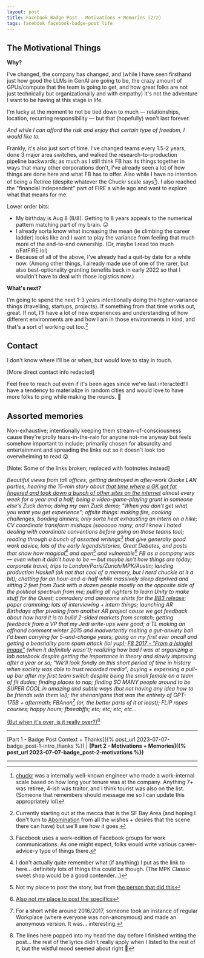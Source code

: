 ```yaml
---
layout: post
title: Facebook Badge Post - Motivations + Memories (2/2)  
tags: facebook facebook-badge-post life 
---
```


## The Motivational Things

<b>Why?</b>

I've changed, the company has changed, and (while I have seen firsthand just how good the LLMs in GenAI are going to be, the crazy amount of GPUs/compute that the team is going to get, and how great folks are not just technically but organizationally and with empathy) it's not the adventure I want to be having at this stage in life. 

I'm lucky at the moment to not be tied down to much — relationships, location, recurring responsibility — but that (hopefully) won't last forever.

<i>And while I can afford the risk and enjoy that certain type of freedom, I would like to.</i>

Frankly, it's also just sort of time. I've changed teams every 1.5-2 years, done 3 major area switches, and walked the research-to-production pipeline backwards; as much as I still think FB has its things together in ways that many other corporations don't, I've already seen a lot of how things are done here and what FB has to offer. Also while I have no intention of being a Retiree (despite whatever the Chuckr scale says[^chuckr]). I also reached the "financial independent" part of FIRE a while ago and want to explore what that means for me.

[^chuckr]: [chuckr](https://engineering.fb.com/2012/04/05/production-engineering/release-engineering-and-push-karma-chuck-rossi/) was a internally well-known engineer who made a work-internal scale based on how long your tenure was at the company. Anything 7+ was retiree, 4-ish was traitor, and I think tourist was also on the list. (Someone that remembers should message me so I can update this appropriately lol) 

Lower order bits:
* My birthday is Aug 8 (8/8). Getting to 8 years appeals to the numerical pattern matching part of my brain. 😛
* I already sorta know what increasing the mean (ie climbing the career ladder) looks like and I want to play the variance from feeling that much more of the end-to-end ownership. (Or, maybe I read too much r/FatFIRE lol)
* Because of all of the above, I've already had a quit-by date for a while now. (Among other things, I already made use of one of the rarer, but also best-optionality granting benefits back in early 2022 so that I wouldn't have to deal with those logistics now.)

<b>What's next?</b>

I'm going to spend the next 1-3 years intentionally doing the higher-variance things (travelling, startups, projects). If something from that time works out, great. If not, I'll have a lot of new experiences and understanding of how different environments are and how I am in those environments in kind, and that's a sort of working out too.[^sf]

[^sf]: Currently starting out at the mecca that is the SF Bay Area (and hoping I don't turn to [Abomination](https://dune.fandom.com/wiki/Abomination) from all the wishes + desires that the scene there can have) but we'll see how it goes. 

## Contact
I don't know where I'll be or when, but would love to stay in touch.

[More direct contact info redacted] 
 
Feel free to reach out even if it's been ages since we've last interacted! I have a tendency to materialize in random cities and would love to have more folks to ping while making the rounds. 🙂

## Assorted memories

Non-exhaustive; intentionally keeping them stream-of-consciousness cause they're prolly tears-in-the-rain for anyone not-me anyway but feels somehow important to include; primarily chosen for absurdity and entertainment and spreading the links out so it doesn't look too overwhelming to read 😛

[Note: Some of the links broken; replaced with footnotes instead] 

<i>Beautiful views from tall offices; getting destroyed in after-work Quake LAN parties; hearing the 15-min story about [that time where a GK got fat fingered and took down a bunch of other sites on the internet](https://www.nbcnews.com/tech/tech-news/facebook-briefly-takes-over-entire-internet-redirection-bug-flna1b8297602) almost every week for a year and a half; being a video-game-playing grunt in someone else's Zuck demo; doing my own Zuck demo; "When you don't get what you want you get experience"; offsite things: making fire, cooking challenges, bonding dinners; only sorta heat exhausting an intern on a hike; CV coordinate transform mishaps (soooooo many, and I knew I hated dealing with coordinate conventions before going on those teams too); reading through a bunch of assorted writings[^writings] that give generally good work advice, lots of the early legends/stories, Great Debates, and posts that show how magical[^magical] and open[^open] and vulnerable[^vulnerable] FB as a company was — even when it didn't have to be — but maybe isn't how things are today; corporate travel; trips to London/Paris/Zurich/MPK/Austin; landing production Haskell (ok not that cool of a memory, but I nerd chuckle at it a bit); chatting for an hour-and-a-half while massively sleep deprived and sitting 2 feet from Zuck with a dozen people mostly on the opposite side of the political spectrum from me; pulling all nighters to learn Unity to make stuff for the Quest; comradery and awesome shirts for the [BB3 release](https://about.fb.com/news/2022/08/blenderbot-ai-chatbot-improves-through-conversation/); paper cramming; lots of interviewing + intern things; launching AR Birthdays after pivoting from another AR project cause we got feedback about how hard it is to build 2-sided markets from scratch; getting feedback from a VP that my Jedi write-ups were good; a TL making an offhand comment winter 2015 and inadvertently melting a gut-anxiety ball I'd been carrying for 5-and-change years; going on my first ever oncall and getting a beastiality porn spam attack (lol yup); [F8 2017 - "From a (single) image"](https://youtu.be/Q-8Hnsz72tQ?t=1248) (when it definitely wasn't); realizing how bad I was at organizing a lab notebook despite getting the importance in theory and slowly improving after a year or so; "We'll look fondly on this short period of time in history when society was able to trust recorded media"; buying + expensing a pull-up bar after my first team switch despite being the small female on a team of fit dudes; finding places to nap; finding SO MANY people around to be SUPER COOL in amazing and subtle ways (but not having any idea how to be friends with them lol); the shenanigans that was the entirety of OPT-175B + aftermath; FBAnon[^fbanon] (or, the better parts of it at least); FLiP ropes courses; happy hours; fbseabffs; etc; etc; etc; etc...
</i> 

[^writings]: Facebook uses a work-edition of Facebook groups for work communications. As one might expect, folks would write various career-advice-y type of things there. 
[^magical]: I don't actually quite remember what (if anything) I put as the link to here... definitely lots of things this could be though. (The MPK Classic sweet shop would be a good contender...)
[^open]: Not my place to post the story, but from [the person that did this](https://peaksalvation.com/)   
[^vulnerable]: [Also not my place to post the specifics](https://www.thestrad.com/news/facebook-engineer-who-died-aged-33-creates-fellowship-to-lend-his-vuillaume-violin-to-worthy-talents/7484.article)  
[^fbanon]: For a short while around 2016/2017, someone took an instance of regular Workplace (where everyone was non-anonymous) and made an anonymous version. It was... interesting. 

[(But when it's over, is it really over?)](https://www.youtube.com/watch?v=BE3fovQaEJY)[^when-over]

[^when-over]: The lines here popped into my head the day before I finished writing the post... the rest of the lyrics didn't really apply when I listed to the rest of it, but the wistful mood seemed about right :hugs:


<hr>

[Part 1 - Badge Post Context + Thanks]({% post_url 2023-07-07-badge_post-1-intro_thanks %})
|
<b>[Part 2 - Motivations + Memories]({% post_url 2023-07-07-badge_post-2-motivations %})</b>

<hr>



